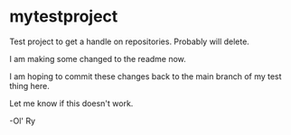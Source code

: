 # mytestproject
Test project to get a handle on repositories. Probably will delete.

I am making some changed to the readme now. 


I am hoping to commit these changes back to the main branch of my test thing here. 

Let me know if this doesn't work. 

-Ol' Ry

